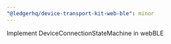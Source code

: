 ```yaml
---
"@ledgerhq/device-transport-kit-web-ble": minor
---
```


Implement DeviceConnectionStateMachine in webBLE
